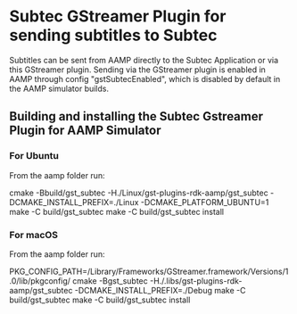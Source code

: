 # Subtec GStreamer Plugin for sending subtitles to Subtec

Subtitles can be sent from AAMP directly to the Subtec Application or via this GStreamer plugin.
Sending via the GStreamer plugin is enabled in AAMP through config "gstSubtecEnabled", which is
disabled by default in the AAMP simulator builds.

## Building and installing the Subtec Gstreamer Plugin for AAMP Simulator

### For Ubuntu

From the aamp folder run:

cmake -Bbuild/gst_subtec -H./Linux/gst-plugins-rdk-aamp/gst_subtec -DCMAKE_INSTALL_PREFIX=./Linux -DCMAKE_PLATFORM_UBUNTU=1
make -C build/gst_subtec
make -C build/gst_subtec install

### For macOS

From the aamp folder run:

PKG_CONFIG_PATH=/Library/Frameworks/GStreamer.framework/Versions/1.0/lib/pkgconfig/ cmake -Bgst_subtec -H./.libs/gst-plugins-rdk-aamp/gst_subtec -DCMAKE_INSTALL_PREFIX=./Debug
make -C build/gst_subtec
make -C build/gst_subtec install
